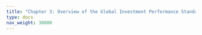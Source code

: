 ```yaml
---
title: "Chapter 3: Overview of the Global Investment Performance Standards (GIPS)"
type: docs
nav_weight: 30000
---
```

